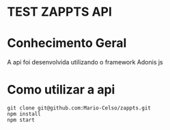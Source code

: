 # TEST ZAPPTS API

# Conhecimento Geral
A api foi desenvolvida utilizando o framework Adonis js

# Como utilizar a api
```
git clone git@github.com:Mario-Celso/zappts.git
npm install
npm start
```







